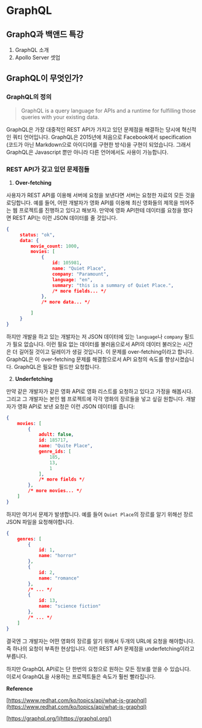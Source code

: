 # GraphQL

## GraphQ과 백앤드 특강

1) GraphQL 소개
2) Apollo Server 셋업

## GraphQL이 무엇인가?

### GraphQL의 정의

> GraphQL is a query language for APIs and a runtime for fulfilling those queries with your existing data. 

GraphQL은 가장 대중적인 REST API가 가지고 있던 문제점을 해결하는 당시에 혁신적인 쿼티 언어입니다. GraphQL은 2015년에 처음으로 Facebook에서 specification (코드가 아닌 Markdown으로 아이디어를 구현한 방식)을 구현이 되었습니다. 그래서 GraphQL은 Javascript 뿐만 아니라 다른 언어에서도 사용이 가능합니다. 

### REST API가 갖고 있던 문제점들
 1. **Over-fetching**

   사용자가 REST API를 이용해 서버에 요청을 보낸다면 서버는 요청한 자료의 모든 것을 로딩합니다. 예를 들어, 어떤 개발자가 영화 API를 이용해 최신 영화들의 제목을 띄어주는 웹 프로젝트를 진행하고 있다고 해보자. 만약에 영화 API한테 데이터를 요청을 했다면 REST API는 이런 JSON 데이터를 줄 것입니다. 
   ```JSON
   {
        status: "ok",
        data: {
            movie_count: 1000,
            movies: [
                {
                    id: 105981,
                    name: "Quiet Place",
                    company: "Paramount",
                    language: "en",
                    summary: "this is a summary of Quiet Place.",
                    /* more fields... */
                },
                /* more data... */

            ]
        }
   }
   ```

   하지만 개발을 하고 있는 개발자는 저 JSON 데이터에 있는 `language`나 `company` 필드가 필요 없습니다. 이런 필요 없는 데이터를 불러옴으로서 API의 데이터 불러오는 시간은 더 길어질 것이고 딜레이가 생길 것입니다. 이 문제를 over-fetching이라고 합니다. GraphQL은 이 over-fetching 문제를 해결함으로서 API 요청의 속도를 향상시켰습니다. GraphQL은 필요한 필드만 요청합니다. 

 2. **Underfetching**

만약 같은 개발자가 같은 영화 API로 영화 리스트를 요청하고 있다고 가정을 해봅시다. 그리고 그 개발자는 본인 웹 프로젝트에 각각 영화의 장르들을 넣고 싶길 원합니다. 개발자가 영화 API로 보낸 요청은 이런 JSON 데이터를 줍니다: 

```JSON
{
    movies: [
        {
            adult: false,
            id: 185717,
            name: "Quite Place",
            genre_ids: [
                185, 
                13,
                1
            ],
            /* more fields */
        },
        /* more movies... */
    ]
}
```

하지만 여기서 문제가 발생합니다. 예를 들어 `Quiet Place`의 장르를 알기 위해선 장르 JSON 파일을 요청해야합니다.

```JSON
{
    genres: [
        {
            id: 1,
            name: "horror"
        },
        {
            id: 2,
            name: "romance"
        },
        /* ... */
        {
            id: 13,
            name: "science fiction"
        },
        /* ... */
    ]
}
```

결국엔 그 개발자는 어떤 영화의 장르를 알기 위해서 두개의 URL에 요청을 해야합니다. 즉 하나의 요청이 부족한 현상입니다. 이런 REST API 문제점을 underfetching이라고 부릅니다. 

하지만 GraphQL API로는 단 한번의 요청으로 원하는 모든 정보를 얻을 수 있습니다. 이로서 GraphQL을 사용하는 프로젝트들은 속도가 훨씬 빨라집니다. 

**Reference**

[https://www.redhat.com/ko/topics/api/what-is-graphql](https://www.redhat.com/ko/topics/api/what-is-graphql)

[https://graphql.org/](https://graphql.org/)